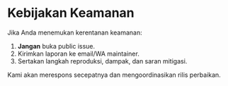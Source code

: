 # Kebijakan Keamanan

Jika Anda menemukan kerentanan keamanan:
1. **Jangan** buka public issue.
2. Kirimkan laporan ke email/WA maintainer.
3. Sertakan langkah reproduksi, dampak, dan saran mitigasi.

Kami akan merespons secepatnya dan mengoordinasikan rilis perbaikan.
